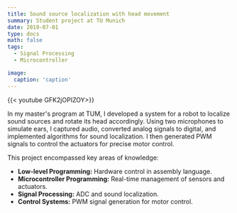 ```yaml
---
title: Sound source localization with head movement
summary: Student project at TU Munich
date: 2019-07-01
type: docs
math: false
tags:
  - Signal Processing
  - Microcontroller

image:
  caption: 'caption'
---
```

{{< youtube GFK2jOPIZOY>}}

In my master's program at TUM, I developed a system for a robot to localize sound sources and rotate its head accordingly. Using two microphones to simulate ears, I captured audio, converted analog signals to digital, and implemented algorithms for sound localization. I then generated PWM signals to control the actuators for precise motor control.

This project encompassed key areas of knowledge:

* **Low-level Programming:** Hardware control in assembly language.
* **Microcontroller Programming:** Real-time management of sensors and actuators.
* **Signal Processing:** ADC and sound localization.
* **Control Systems:** PWM signal generation for motor control.
